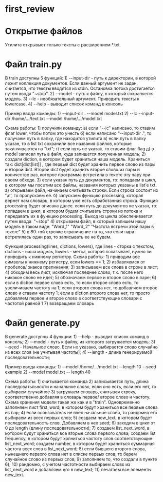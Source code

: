 # first_review

# Открытие файлов
Утилита открывыет только тексты с расширением *.txt.

# Файл train.py
В train доступны 5 функций:
    1) --input-dir - путь к директории, в которой лежит коллекция документов. 
            Если данный аргумент не задан, считается, что тексты вводятся из stdin.
            Остановка потока достигается путем ввода "~stop".
    2) --model - путь к файлу, в который сохраняется модель.
    3) --lc - необязательный аргумент. Приводить тексты к lowercase.
    4) --help - выводит список команд в консоль

Пример ввода команды:
    1) --input-dir . --model model.txt
    2) --lc --input-dir /home/.../text.txt --model /home/.../model.txt

Схема работы:
    1) получили команду:
            а) если "--lc" написано, то ставим флаг lower, чтобы потом это учесть
            б) если написано "--input-dir .", то получаем путь в папку, где находится утилита 
            в) если путь в папку указан, то в list txt сохранили все названия файлов, которые заканчиваются на "txt";
            г) если путь не указан, то ставим флаг flag
            д) в model записал путь в файл, куда запишется полученная модель;
    2) создали diction, в котором будет храниться наша модель. Храниться так: dict[dict[list]] , 
            где первый dict будет хранить первое слово из пары и второй dict. Второй dict будет хранить второе слово из 
            пары и количество раз, которое программа встретила в тексте эту пару при своем обходе.
    3) если указан путь до документов, то: 
            попадаем в цикл, в котором мы посетим все файлы, названия которых указаны в list'е txt. 
                а) открываем файл, начинаем считывать строки. Если строка состоит из '\n', то пропускаем её.
                б) запускаем функцию processing, которая вернет нам словарь, в котором уже есть обработанная строка.
                    Функция processing будет описана далее.
       если путь до документов не указан, то:
            попадаем в цикл, в котором будем считывать строки из потока и передавать их в функцию processing. 
            Выход из цикла обеспечивается путем ввода: "~stop"
    4) открываем файл, в который запишем нашу модель в таком виде:
                            "Word_1"  "Word_2"  "Частота встречи этой пары в тексте"
    5) в 80-той строчке ограничение на то, что если пара встретилась одни раз, то записывать ее не будем.  
            
Функция processing(lines, dictions, lowers), где lines - сторка с текстом, dictions - наша модель, lowers - метка,
                        которая показывает, нужно ли приводить к нижнему регистру.
Схема работы:
    1) приводим все символы к нижнему регистру, если lowers == 1;
    2) избавляемся от пробелов/ знаков препинания;
    3) записываем все слова в строке в лист;
    4) обходим весь лист, исключая последнее слово, т.к. после него никакое слово не идет;
    5) обозначаем первое и второе слово в паре;
    6) если в diction первое слово есть, то 
            если второе слово есть, то увеличиваем частоту на 1;
            если второго слова нет, то добавляем второе слово и ставим частоту 1;
       если в diction второго слова нет, то просто добавляем первое и второе слово в соответствующие словари
            с частотой равной 1 
    7) возвращаем словарь
    
# Файл generate.py
В generate доступны 4 функции:
    1) --help - выводит список команд в консоль;
    2) --model - путь к файлу, из которого загружается модель;
    3) --seed - Начальное слово. Если не указано, выбирается слово случайно из всех слов (не учитывая частоты);
    4) --length - длина генерируемой последовательности;
    
Пример ввода команды:
    1) --model /home/.../model.txt --length 10 --seed example
    2) --model model.txt -- length 40
    
Схема работы:
    1) считывается команда
    2) записывается путь, длина последоватьльности и начальное слово, если оно есть, если его нет, то выбираем случайное
    3) загружаем словарь, считывая строку, соответственно добавляя в словарь первое/ второе слово и частоту.
            Схема хранения модели такая же как и в "train".
            Одновременно заполняем лист first_word, в котором будут храниться все первые слова из пар;
    4) если пользователь не ввел начальное слово, то рандомно его выбираем из всех первых слов;
    5) создаем new_text, в котором будет последовательность слов. Добавляем в нее seed; 
    6) заходим в цикл от 0 до length (длину последовательности);
    7) создаем list_next_word, в котором будут храниться все вторые слова первого слова; 
            создаем list frequency, в котором будут хрпниться частоту слов соответствующие list_next_word;
            создаем number, в котором будет храниться суммарная частота всех слов в list_next_word;
    8) если бывшего второго слова, нынешнего первого слова нет в списке первых слов, то берем случайное слово из 
            первых слов;
    9) заполняем то, что создали в пункте 6);
    10) рандомно, с учетом частотности выбираем слово из list_next_word и добавляем его в new_text;
    11) печатаем все элементы new_text.
    
    